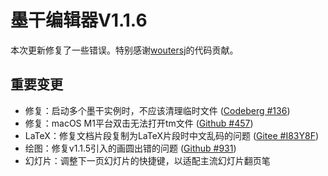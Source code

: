 # 墨干编辑器V1.1.6
本次更新修复了一些错误。特别感谢[woutersj](https://codeberg.org/woutersj)的代码贡献。

## 重要变更
+ 修复：启动多个墨干实例时，不应该清理临时文件 ([Codeberg #136](https://codeberg.org/XmacsLabs/mogan/issues/136))
+ 修复：macOS M1平台双击无法打开tm文件 ([Github #457](https://github.com/XmacsLabs/mogan/issues/457))
+ LaTeX：修复文档片段复制为LaTeX片段时中文乱码的问题 ([Gitee #I83Y8F](https://gitee.com/XmacsLabs/mogan/issues/I83Y8F))
+ 绘图：修复v1.1.5引入的画圆出错的问题 ([Github #931](https://github.com/XmacsLabs/mogan/issues/931))
+ 幻灯片：调整下一页幻灯片的快捷键，以适配主流幻灯片翻页笔
